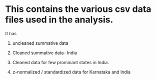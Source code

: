 # This contains the various csv data files used in the analysis.

It has 

1. uncleaned summative data

2. Cleaned summative data- India

3. Cleaned data for few prominant states in India.

4. z-normalized / standardized data for Karnataka and India
